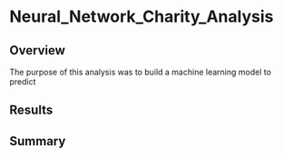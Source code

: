 # Neural_Network_Charity_Analysis

## Overview

The purpose of this analysis was to build a machine learning model to predict


## Results



## Summary
